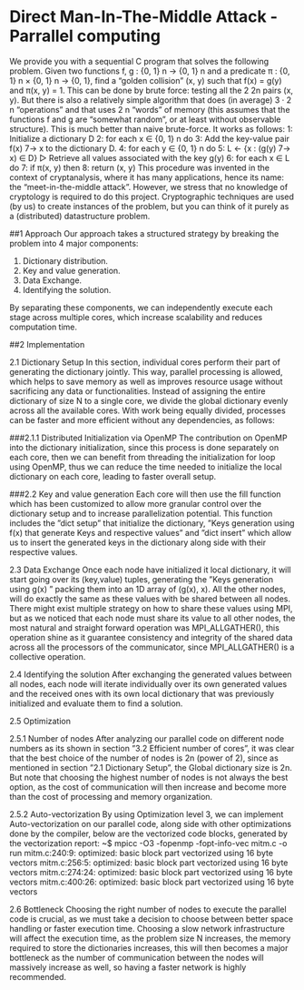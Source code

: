 # Direct Man-In-The-Middle Attack - Parrallel computing

We provide you with a sequential C program that solves the following problem. Given two
functions f, g : {0, 1}
n → {0, 1}
n and a predicate π : {0, 1}
n × {0, 1}
n → {0, 1}, find a “golden
collision” (x, y) such that f(x) = g(y) and π(x, y) = 1.
This can be done by brute force: testing all the 2
2n pairs (x, y). But there is also a relatively
simple algorithm that does (in average) 3 · 2
n “operations” and that uses 2
n “words” of memory
(this assumes that the functions f and g are “somewhat random”, or at least without observable
structure). This is much better than naive brute-force. It works as follows:
1: Initialize a dictionary D
2: for each x ∈ {0, 1}
n do
3: Add the key-value pair f(x) 7→ x to the dictionary D.
4: for each y ∈ {0, 1}
n do
5: L ← {x : (g(y) 7→ x) ∈ D} ▷ Retrieve all values associated with the key g(y)
6: for each x ∈ L do
7: if π(x, y) then
8: return (x, y)
This procedure was invented in the context of cryptanalysis, where it has many applications,
hence its name: the “meet-in-the-middle attack”.
However, we stress that no knowledge of cryptology is required to do this project. Cryptographic
techniques are used (by us) to create instances of the problem, but you can think of it purely as
a (distributed) datastructure problem.




##1 Approach
Our approach takes a structured strategy by breaking the problem into 4 major components:
  1. Dictionary distribution.
  2. Key and value generation.
  3. Data Exchange.
  4. Identifying the solution.

By separating these components, we can independently execute each stage across multiple cores, which
increase scalability and reduces computation time.


##2 Implementation

2.1 Dictionary Setup
In this section, individual cores perform their part of generating the dictionary jointly. This way,
parallel processing is allowed, which helps to save memory as well as improves resource usage without
sacrificing any data or functionalities.
Instead of assigning the entire dictionary of size N to a single core, we divide the global dictionary
evenly across all the available cores. With work being equally divided, processes can be faster and
more efficient without any dependencies, as follows:

###2.1.1 Distributed Initialization via OpenMP
The contribution on OpenMP into the dictionary initialization, since this process is done separately on
each core, then we can benefit from threading the initialization for loop using OpenMP, thus we can
reduce the time needed to initialize the local dictionary on each core, leading to faster overall setup.

###2.2 Key and value generation
Each core will then use the fill function which has been customized to allow more granular control over
the dictionary setup and to increase parallelization potential.
This function includes the ”dict setup” that initialize the dictionary, ”Keys generation using f(x)
that generate Keys and respective values” and ”dict insert” which allow us to insert the generated
keys in the dictionary along side with their respective values.

2.3 Data Exchange
Once each node have initialized it local dictionary, it will start going over its (key,value) tuples, generating the ”Keys generation using g(x) ” packing them into an 1D array of (g(x), x). 
All the other nodes, will do exactly the same as these values with be shared between all nodes. There might exist multiple strategy on how to share these values using MPI, but as we noticed that each node must share its value to all other nodes, the most natural and straight forward operation was MPI_ALLGATHER(), this operation shine as it guarantee consistency and integrity of the shared data across all the processors of the communicator, since MPI_ALLGATHER() is a collective operation.

2.4 Identifying the solution
After exchanging the generated values between all nodes, each node will iterate individually over its
own generated values and the received ones with its own local dictionary that was previously initialized
and evaluate them to find a solution.


2.5 Optimization

2.5.1 Number of nodes
After analyzing our parallel code on different node numbers as its shown in section ”3.2 Efficient number of cores”, it was clear that the best choice of the number of nodes is 2n (power of 2), since as
mentioned in section ”2.1 Dictionary Setup”, the Global dictionary size is 2n.
But note that choosing the highest number of nodes is not always the best option, as the cost of
communication will then increase and become more than the cost of processing and memory organization.

2.5.2 Auto-vectorization
By using Optimization level 3, we can implement Auto-vectorization on our parallel code, along side
with other optimizations done by the compiler, below are the vectorized code blocks, generated by the
vectorization report:
~$ mpicc -O3 -fopenmp -fopt-info-vec mitm.c -o run
mitm.c:240:9: optimized: basic block part vectorized using 16 byte vectors
mitm.c:256:5: optimized: basic block part vectorized using 16 byte vectors
mitm.c:274:24: optimized: basic block part vectorized using 16 byte vectors
mitm.c:400:26: optimized: basic block part vectorized using 16 byte vectors

2.6 Bottleneck
Choosing the right number of nodes to execute the parallel code is crucial, as we must take a decision
to choose between better space handling or faster execution time.
Choosing a slow network infrastructure will affect the execution time, as the problem size N increases,
the memory required to store the dictionaries increases, this will then becomes a major bottleneck as
the number of communication between the nodes will massively increase as well, so having a faster
network is highly recommended.




